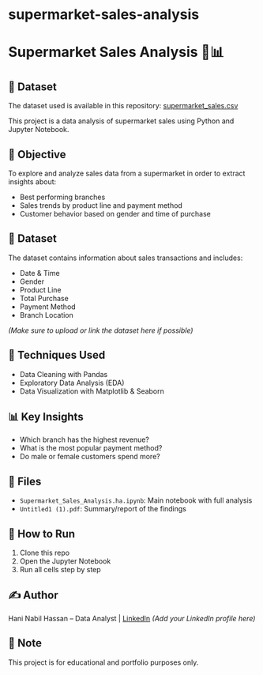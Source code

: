 # supermarket-sales-analysis
# Supermarket Sales Analysis 🛒📊
## 📁 Dataset
The dataset used is available in this repository: [supermarket_sales.csv](./supermarket_sales.csv)

This project is a data analysis of supermarket sales using Python and Jupyter Notebook.

## 📌 Objective
To explore and analyze sales data from a supermarket in order to extract insights about:
- Best performing branches
- Sales trends by product line and payment method
- Customer behavior based on gender and time of purchase

## 📁 Dataset
The dataset contains information about sales transactions and includes:
- Date & Time
- Gender
- Product Line
- Total Purchase
- Payment Method
- Branch Location

*(Make sure to upload or link the dataset here if possible)*

## 🧠 Techniques Used
- Data Cleaning with Pandas
- Exploratory Data Analysis (EDA)
- Data Visualization with Matplotlib & Seaborn

## 📊 Key Insights
- Which branch has the highest revenue?
- What is the most popular payment method?
- Do male or female customers spend more?

## 📎 Files
- `Supermarket_Sales_Analysis.ha.ipynb`: Main notebook with full analysis
- `Untitled1 (1).pdf`: Summary/report of the findings

## 🚀 How to Run
1. Clone this repo
2. Open the Jupyter Notebook
3. Run all cells step by step

## ✍️ Author
Hani Nabil Hassan – Data Analyst | [LinkedIn](https://www.linkedin.com/) *(Add your LinkedIn profile here)*

## 📌 Note
This project is for educational and portfolio purposes only.

